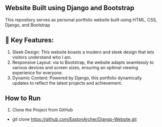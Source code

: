 ## Website Built using Django and Bootstrap

This repository serves as personal portfolio website built using HTML, CSS, Django, and Bootstrap

## 🚀 Key Features:

1. Sleek Design: This website boasts a modern and sleek design that lets visitors understand who I am.
2. Responsive Layout: via to Bootstrap, the website adapts seamlessly to various devices and screen sizes, ensuring an optimal viewing experience for everyone.
3. Dynamic Content: Powered by Django, this portfolio dynamically updates to reflect the latest projects and achievement.


## How to Run

1. Clone the Project from GitHub

* git clone https://github.com/EastonArcher/Django-Website.git

